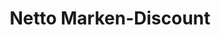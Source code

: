 ---
title: "Netto Marken-Discount"
url: /berlin/netto-marken-discount-schillingstrasse/
shop: Supermarkt
---